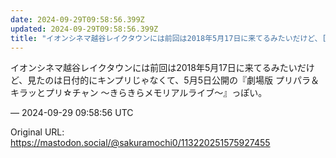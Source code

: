 ```yaml
---
date: 2024-09-29T09:58:56.399Z
updated: 2024-09-29T09:58:56.399Z
title: "イオンシネマ越谷レイクタウンには前回は2018年5月17日に来てるみたいだけど、[...]"
---
```


<p>イオンシネマ越谷レイクタウンには前回は2018年5月17日に来てるみたいだけど、見たのは日付的にキンプリじゃなくて、5月5日公開の『劇場版 プリパラ＆キラッとプリ☆チャン ～きらきらメモリアルライブ～』っぽい。</p>

&mdash; 2024-09-29 09:58:56 UTC

Original URL: https://mastodon.social/@sakuramochi0/113220251575927455
